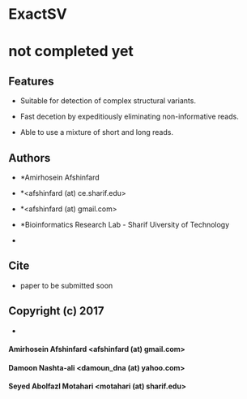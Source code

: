 # ExactSV

# not completed yet

## Features

* Suitable for detection of complex structural variants.

* Fast decetion by expeditiously eliminating non-informative reads.

* Able to use a mixture of short and long reads.


## Authors  

* *Amirhosein Afshinfard   

* *<afshinfard (at) ce.sharif.edu>

* *<afshinfard (at) gmail.com>

* *Bioinformatics Research Lab - Sharif Uiversity of Technology

*

## Cite

* paper to be submitted soon

## Copyright (c) 2017

*

####  Amirhosein Afshinfard   <afshinfard (at) gmail.com>

####  Damoon Nashta-ali       <damoun_dna (at) yahoo.com>

####  Seyed Abolfazl Motahari <motahari (at) sharif.edu>

